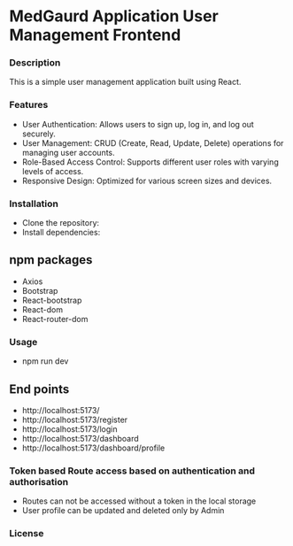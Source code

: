 # MedGaurd Application User Management Frontend
### Description
This is a simple user management application built using React.

### Features
- User Authentication: Allows users to sign up, log in, and log out securely.
- User Management: CRUD (Create, Read, Update, Delete) operations for managing user accounts.
- Role-Based Access Control: Supports different user roles with varying levels of access.
- Responsive Design: Optimized for various screen sizes and devices.

### Installation
- Clone the repository:
- Install dependencies:
## npm packages
  - Axios 
  - Bootstrap
  - React-bootstrap
  - React-dom
  - React-router-dom
### Usage
  - npm run dev
## End points
 - http://localhost:5173/
 - http://localhost:5173/register
 - http://localhost:5173/login
 - http://localhost:5173/dashboard
 - http://localhost:5173/dashboard/profile

 ### Token based Route access based on authentication and authorisation
  - Routes can not be accessed without a token in the local storage
  - User profile can be updated and deleted only by Admin

  ### License